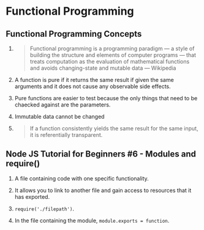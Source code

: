 # Functional Programming

## Functional Programming Concepts

1. >Functional programming is a programming paradigm — a style of building the structure and elements of computer programs — that treats computation as the evaluation of mathematical functions and avoids changing-state and mutable data — Wikipedia

2. A function is pure if it returns the same result if given the same arguments and it does not cause any observable side effects.

3. Pure functions are easier to test because the only things that need to be chaecked against are the parameters.

4. Immutable data cannot be changed

5. >If a function consistently yields the same result for the same input, it is referentially transparent.

## Node JS Tutorial for Beginners #6 - Modules and require()

1. A file containing code with one specific functionality.

2. It allows you to link to another file and gain access to resources that it has exported.

3. `require('./filepath')`.

4. In the file containing the module, `module.exports = function`.

